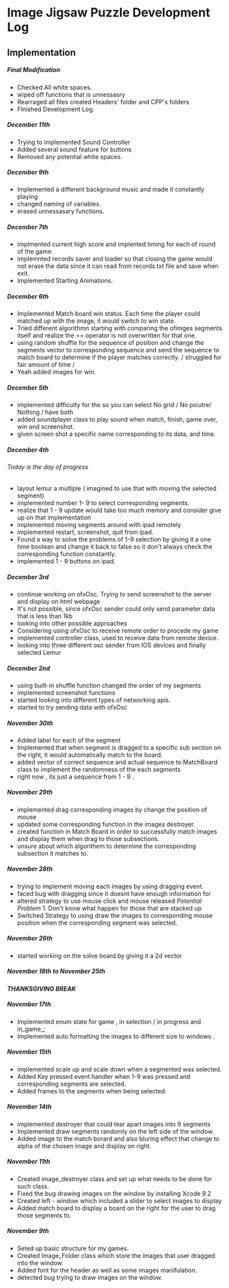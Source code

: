# Image Jigsaw Puzzle Development Log

## Implementation

##### Final Modification
* Checked All white spaces.
* wiped off functions that is unnessasry 
* Rearraged all files created Headers' folder and CPP's folders 
* FInished Development Log.

##### December 11th 
* Trying to implemented Sound Controller
* Added several sound feature for buttons 
* Removed any potential white spaces.

##### December 9th
* Implemented a different background music and made it constantly playing
* changed naming of variables.
* erased unnessasary functions.


##### December 7th 
* implmented current high score and implented timing for each of round of the game.
* implemnted records saver and loader so that closing the game would not erase the data since it can read from records.txt file and save when exit.
* Implemented Starting Animations.

##### December 6th
* Implemented Match board win status. Each time the player could matched up with the image, it would switch to win state.
* Tried different algorithmn starting with comparing the ofimges segments itself and realize the == operator is not overwritten for that one. 
* using random shuffle for the sequence of position and change the segments vector to corresponding sequence and send the sequence to match board to determine if the player matches correctly. / struggled for fair amount of time / 
* Yeah added images for win.

##### December 5th
* implemented difficulty for the so you can select No grid / No picutre/ Nothing / have both
* added soundplayer class to play sound when match, finish, game over, win and screenshot.
* given screen shot a specific name corresponding to its data, and time.

##### December 4th
###### Today is the day of progress ######
* layout lemur a multiple ( imagined to use that with moving the selected segment)
* implemented number 1- 9 to select corresponding segments. 
* realize that 1 - 9 update would take too much memory and consider give up on that implementation 
* implemented moving segments around with ipad remotely
* implemented restart, screenshot, quit from ipad.
* Found a way to solve the problems of 1-9 selection by giving it a one time boolean and change it back to false so it don't always check the corresponding function constantly.
* implemented 1 - 9 buttons on ipad.

##### December 3rd
* continue working on ofxOsc. Trying to send screenshot to the server and display on html webpage
* It's not possible, since ofxOsc sender could only send parameter data that is less than 1kb
* looking into other possible approaches
* Considering using ofxOsc to receive remote order to procede my game
* implemented controller class, used to receive data from remote device.
* looking into three different osc sender from IOS devices and finally selected Lemur

##### December 2nd
* using built-in shuffle function changed the order of my segments
* implemented screenshot functions
* started looking into different types of networking apis. 
* started to try sending data with ofxOsc 

##### November 30th
* Added label for each of the segment
* Implemented that when segment is dragged to a specific sub section on the right, it would automatically match to the board.
* added vector of correct sequence and actual sequence to MatchBoard class to implement the randomness of the each segments
* right now , its just a sequence from 1 - 9 . 

##### November 29th
* implemented drag corresponding images by change the position of mouse
* updated some corresponding function in the images destroyer.
* created function in Match Board in order to successfully match images and display them when drag to those subsections.
* unsure about which algorithem to determine the corresponding subsection it matches to.

##### November 28th
* trying to implement moving each images by using dragging event.
* faced bug with dragging since it doesnt have enough information for
* altered strategy to use mouse click and mouse released
*Potential Problem* 1. Don't know what happen for those that are stacked up
* Switched Strategy to using draw the images to corresponding mouse position when the corresponding segment was selected.

##### November 26th
* started working on the solve board by giving it a 2d vector

##### November 18th to November 25th

*********************THANKSGIVING BREAK*********************

##### November 17th
* Implemented enum state for game , in selection / in progress and in_game_;
* Implemented auto formatting the images to different size to windows .

##### November 15th
* implemented scale up and scale down when a segmented was selected.
* Added Key pressed event handler when 1-9 was pressed and corresponding segments are selected.
* Added frames to the segments when being selected.

##### November 14th
* implemented destroyer that could tear apart images into 9 segments
* Implemented draw segments randomly on the left side of the window.
* Added image to the match borard and also bluring effect that change to alpha of the chosen image and display on right.

##### November 11th
* Created image_destroyer class and set up what needs to be done for such class.
* Fixed the bug drawing images on the window by installing Xcode 9.2
* Created left - window which included a slider to select images to display
* Added match board to display a board on the right for the user to drag those segments to.

##### November 9th
* Seted up basic structure for my games.
* Created Image_Folder class which store the images that user dragged into the window.
* Added font for the header as well as some images manifulation.
* detected bug trying to draw images on the window.



